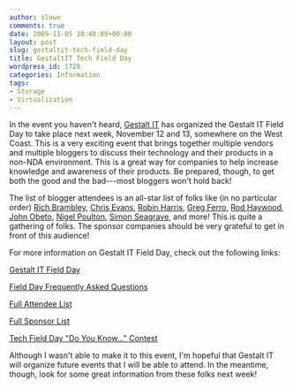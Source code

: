 ```yaml
---
author: slowe
comments: true
date: 2009-11-05 10:40:09+00:00
layout: post
slug: gestaltit-tech-field-day
title: GestaltIT Tech Field Day
wordpress_id: 1728
categories: Information
tags:
- Storage
- Virtualization
---
```


In the event you haven't heard, [Gestalt IT](http://gestaltit.com) has organized the Gestalt IT Field Day to take place next week, November 12 and 13, somewhere on the West Coast. This is a very exciting event that brings together multiple vendors and multiple bloggers to discuss their technology and their products in a non-NDA environment. This is a great way for companies to help increase knowledge and awareness of their products. Be prepared, though, to get both the good and the bad---most bloggers won't hold back!

The list of blogger attendees is an all-star list of folks like (in no particular order) [Rich Brambley](http://vmetc.com/), [Chris Evans](http://thestoragearchitect.com/), [Robin Harris](http://storagemojo.com/), [Greg Ferro](http://etherealmind.com/), [Rod Haywood](http://rodos.haywood.org/), [John Obeto](http://www.absolutelywindows.com/), [Nigel Poulton](http://blogs.rupturedmonkey.com/), [Simon Seagrave](http://www.techhead.co.uk/), and more! This is quite a gathering of folks. The sponsor companies should be very grateful to get in front of this audience!

For more information on Gestalt IT Field Day, check out the following links:

[Gestalt IT Field Day](http://gestaltit.com/field-day/)  

[Field Day Frequently Asked Questions](http://gestaltit.com/field-day/faq/)  

[Full Attendee List](http://gestaltit.com/field-day/attendee-information/attendee-list/)  

[Full Sponsor List](http://gestaltit.com/field-day/sponsor-information/sponsor-list/)  

[Tech Field Day "Do You Know..." Contest](http://gestaltit.com/featured/top/stephen/announcing-tech-field-day-contest/)

Although I wasn't able to make it to this event, I'm hopeful that Gestalt IT will organize future events that I will be able to attend. In the meantime, though, look for some great information from these folks next week!
